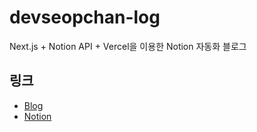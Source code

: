 # devseopchan-log

Next.js + Notion API + Vercel을 이용한 Notion 자동화 블로그

## 링크

- [Blog](https://devseopchan-log.vercel.app/)
- [Notion](https://devseopchan.notion.site/9411a2cf28694b3e8b78c7514c785c98?v=a4c92f9e44574adea66c3c2dc61d097b)


